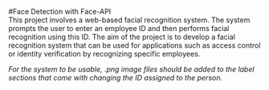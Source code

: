 #Face Detection with Face-API  
This project involves a web-based facial recognition system. The system prompts the user to enter an employee ID and then performs facial recognition using this ID. The aim of the project is to develop a facial recognition system that can be used for applications such as access control or identity verification by recognizing specific employees.  

_For the system to be usable, .png image files should be added to the label sections that come with changing the ID assigned to the person._
